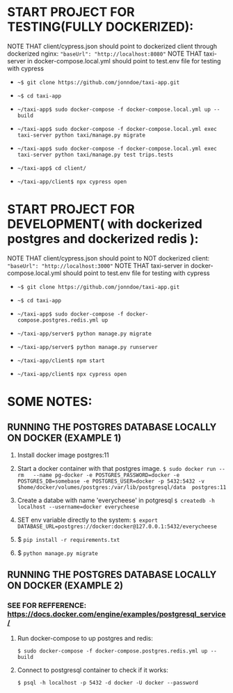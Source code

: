 # START PROJECT FOR TESTING(FULLY DOCKERIZED):

NOTE THAT client/cypress.json should point to dockerized client through dockerized nginx: `"baseUrl": "http://localhost:8080"`
NOTE THAT taxi-server in docker-compose.local.yml should point to test.env file for testing with cypress

- `~$ git clone https://github.com/jonndoe/taxi-app.git`

- `~$ cd taxi-app`

- `~/taxi-app$ sudo docker-compose -f docker-compose.local.yml up --build`

- `~/taxi-app$ sudo docker-compose -f docker-compose.local.yml exec taxi-server python taxi/manage.py migrate`

- `~/taxi-app$ sudo docker-compose -f docker-compose.local.yml exec taxi-server python taxi/manage.py test trips.tests`

- `~/taxi-app$ cd client/`

- `~/taxi-app/client$ npx cypress open`







# START PROJECT FOR DEVELOPMENT( with dockerized postgres and dockerized redis ):

NOTE THAT client/cypress.json should point to NOT dockerized client: `"baseUrl": "http://localhost:3000"`
NOTE THAT taxi-server in docker-compose.local.yml should point to test.env file for testing with cypress

- `~$ git clone https://github.com/jonndoe/taxi-app.git`

- `~$ cd taxi-app`

- `~/taxi-app$ sudo docker-compose -f docker-compose.postgres.redis.yml up`

- `~/taxi-app/server$ python manage.py migrate`

- `~/taxi-app/server$ python manage.py runserver`

- `~/taxi-app/client$ npm start`

- `~/taxi-app/client$ npx cypress open`

# SOME NOTES:
## RUNNING THE POSTGRES DATABASE LOCALLY ON DOCKER (EXAMPLE 1)
1. Install docker image postgres:11

2. Start a docker container with that postgres image.
    `$ sudo docker run --rm   --name pg-docker -e POSTGRES_PASSWORD=docker -e POSTGRES_DB=somebase -e POSTGRES_USER=docker -p 5432:5432 -v $home/docker/volumes/postgres:/var/lib/postgresql/data  postgres:11`

3. Create a databe with name 'everycheese' in potgresql
    `$ createdb -h localhost --username=docker everycheese`


4. SET env variable directly to the system:
    `$ export DATABASE_URL=postgres://docker:docker@127.0.0.1:5432/everycheese`

5. $ `pip install -r requirements.txt`

6. $ `python manage.py migrate`

## RUNNING THE POSTGRES DATABASE LOCALLY ON DOCKER (EXAMPLE 2)

### SEE FOR REFFERENCE: https://docs.docker.com/engine/examples/postgresql_service/

1. Run docker-compose to up postgres and redis:

    `$ sudo docker-compose -f docker-compose.postgres.redis.yml up --build`
    
2. Connect to postgresql container to check if it works:

    `$ psql -h localhost -p 5432 -d docker -U docker --password`